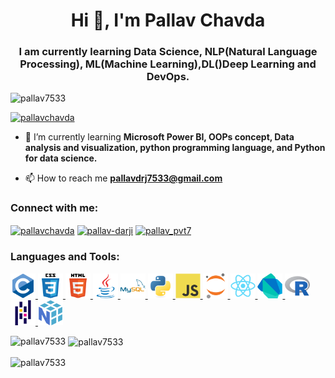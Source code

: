 <h1 align="center">Hi 👋, I'm Pallav Chavda</h1>
<h3 align="center">I am currently learning Data Science, NLP(Natural Language Processing), ML(Machine Learning),DL()Deep Learning and DevOps.</h3>


<p align="left"> <img src="https://komarev.com/ghpvc/?username=pallav7533&label=Profile%20views&color=0e75b6&style=flat" alt="pallav7533" /> </p>

<p align="left"> <a href="https://twitter.com/pallavchavda" target="blank"><img src="https://img.shields.io/twitter/follow/pallavchavda?logo=twitter&style=for-the-badge" alt="pallavchavda" /></a> </p>

- 🌱 I’m currently learning **Microsoft Power BI, OOPs concept, Data analysis and visualization, python programming language, and Python for data science.**

- 📫 How to reach me **pallavdrj7533@gmail.com**

<h3 align="left">Connect with me:</h3>
<p align="left">
<a href="https://twitter.com/pallavchavda" target="blank"><img align="center" src="https://raw.githubusercontent.com/rahuldkjain/github-profile-readme-generator/master/src/images/icons/Social/twitter.svg" alt="pallavchavda" height="30" width="40" /></a>
<a href="https://www.linkedin.com/in/pallav-darji-ba0738241/" target="blank"><img align="center" src="https://raw.githubusercontent.com/rahuldkjain/github-profile-readme-generator/master/src/images/icons/Social/linked-in-alt.svg" alt="pallav-darji" height="30" width="40" /></a>
<a href="https://instagram.com/pallav_pvt7" target="blank"><img align="center" src="https://raw.githubusercontent.com/rahuldkjain/github-profile-readme-generator/master/src/images/icons/Social/instagram.svg" alt="pallav_pvt7" height="30" width="40" /></a>
</p>

<h3 align="left">Languages and Tools:</h3>
<p align="left"> <a href="https://www.cprogramming.com/" target="_blank" rel="noreferrer"> <img src="https://raw.githubusercontent.com/devicons/devicon/master/icons/c/c-original.svg" alt="c" width="40" height="40"/> </a> 
 <a href="https://www.w3schools.com/css/" target="_blank" rel="noreferrer"> <img src="https://raw.githubusercontent.com/devicons/devicon/master/icons/css3/css3-original-wordmark.svg" alt="css3" width="40" height="40"/> </a>
 <a href="https://www.w3.org/html/" target="_blank" rel="noreferrer"> <img src="https://raw.githubusercontent.com/devicons/devicon/master/icons/html5/html5-original-wordmark.svg" alt="html5" width="40" height="40"/> </a> 
  <a href="https://www.java.com" target="_blank" rel="noreferrer"> <img src="https://raw.githubusercontent.com/devicons/devicon/master/icons/java/java-original.svg" alt="java" width="40" height="40"/> </a>
 <a href="https://www.mysql.com/" target="_blank" rel="noreferrer"> <img src="https://raw.githubusercontent.com/devicons/devicon/master/icons/mysql/mysql-original-wordmark.svg" alt="mysql" width="40" height="40"/> </a> 
  <a href="https://www.python.org" target="_blank" rel="noreferrer"> <img src="https://raw.githubusercontent.com/devicons/devicon/master/icons/python/python-original.svg" alt="python" width="40" height="40"/> </a>
 <a href="https://www.javascript.com/" target="_blank" rel="noreferrer"> <img src="https://raw.githubusercontent.com/devicons/devicon/master/icons/javascript/javascript-original.svg" alt="javascript" width="40" height="40"/> </a><a href="https://jupyter.org/" target="_blank" rel="noreferrer"> <img src="https://raw.githubusercontent.com/devicons/devicon/master/icons/jupyter/jupyter-original.svg" alt="jupyter" width="40" height="40"/> </a>
 <a href="https://react.dev/" target="_blank" rel="noreferrer"> <img src="https://raw.githubusercontent.com/devicons/devicon/master/icons/react/react-original.svg" alt="react" width="40" height="40"/> </a>
 <a href="https://dart.dev/" target="_blank" rel="noreferrer"> <img src="https://raw.githubusercontent.com/devicons/devicon/master/icons/dart/dart-original.svg" alt="dart" width="40" height="40"/> </a> 
 <a href="https://www.r-project.org/" target="_blank" rel="noreferrer"> <img src="https://raw.githubusercontent.com/devicons/devicon/master/icons/r/r-original.svg" alt="r" width="40" height="40"/> </a> 
 <a href="https://pandas.pydata.org/" target="_blank" rel="noreferrer"> <img src="https://raw.githubusercontent.com/devicons/devicon/master/icons/pandas/pandas-original.svg" alt="r" width="40" height="40"/> </a>
<a href="https://numpy.org/" target="_blank" rel="noreferrer"> <img src="https://raw.githubusercontent.com/devicons/devicon/master/icons/numpy/numpy-original.svg" alt="r" width="40" height="40"/> </a>
</p>

<p><img align="left" src="https://github-readme-stats.vercel.app/api/top-langs?username=pallav7533&show_icons=true&locale=en&layout=compact" alt="pallav7533" /></p>

<p>&nbsp;<img align="center" src="https://github-readme-stats.vercel.app/api?username=pallav7533&show_icons=true&locale=en" alt="pallav7533" /></p>

<p><img align="center" src="https://github-readme-streak-stats.herokuapp.com/?user=pallav7533&" alt="pallav7533" /></p>

 
